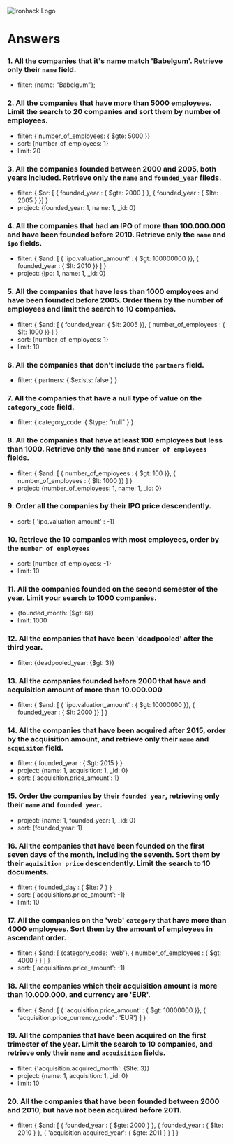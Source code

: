 ![Ironhack Logo](https://i.imgur.com/1QgrNNw.png)

# Answers

### 1. All the companies that it's name match 'Babelgum'. Retrieve only their `name` field.
- filter: {name: "Babelgum"};

### 2. All the companies that have more than 5000 employees. Limit the search to 20 companies and sort them by **number of employees**.
- filter: { number_of_employees: { $gte: 5000 }}
- sort: {number_of_employees: 1}
- limit: 20

### 3. All the companies founded between 2000 and 2005, both years included. Retrieve only the `name` and `founded_year` fileds.
- filter: { $or: [ { founded_year : { $gte: 2000 } }, { founded_year : { $lte: 2005 } }] }
- project: {founded_year: 1, name: 1, _id: 0}

### 4. All the companies that had an IPO of more than 100.000.000 and have been founded before 2010. Retrieve only the `name` and `ipo` fields.
- filter: { $and: [ { 'ipo.valuation_amount' : { $gt: 100000000 }}, { founded_year : { $lt: 2010 }} ] }
- project: {ipo: 1, name: 1, _id: 0}

### 5. All the companies that have less than 1000 employees and have been founded before 2005. Order them by the number of employees and limit the search to 10 companies.
- filter: { $and: [ { founded_year: { $lt: 2005 }}, { number_of_employees : { $lt: 1000 }} ] }
- sort: {number_of_employees: 1}
- limit: 10

### 6. All the companies that don't include the `partners` field.
- filter: { partners: { $exists: false } }

### 7. All the companies that have a null type of value on the `category_code` field.
- filter:  { category_code: { $type: "null" } }

### 8. All the companies that have at least 100 employees but less than 1000. Retrieve only the `name` and `number of employees` fields.
- filter: { $and: [ { number_of_employees : { $gt: 100 }}, { number_of_employees : { $lt: 1000 }} ] }
- project: {number_of_employees: 1, name: 1, _id: 0}

### 9. Order all the companies by their IPO price descendently.
- sort: { 'ipo.valuation_amount' : -1}

### 10. Retrieve the 10 companies with most employees, order by the `number of employees`
- sort: {number_of_employees: -1}
- limit: 10

### 11. All the companies founded on the second semester of the year. Limit your search to 1000 companies.
- {founded_month: {$gt: 6}}
- limit: 1000

### 12. All the companies that have been 'deadpooled' after the third year.
- filter: {deadpooled_year: {$gt: 3}}

### 13. All the companies founded before 2000 that have and acquisition amount of more than 10.000.000
- filter: { $and: [ { 'ipo.valuation_amount' : { $gt: 10000000 }}, { founded_year : { $lt: 2000 }} ] }

### 14. All the companies that have been acquired after 2015, order by the acquisition amount, and retrieve only their `name` and `acquisiton` field.
- filter: { founded_year : { $gt: 2015 } }
- project: {name: 1, acquisition: 1, _id: 0}
- sort: {'acquisition.price_amount': 1}

### 15. Order the companies by their `founded year`, retrieving only their `name` and `founded year`.
- project: {name: 1, founded_year: 1, _id: 0}
- sort: {founded_year: 1}

### 16. All the companies that have been founded on the first seven days of the month, including the seventh. Sort them by their `aquisition price` descendently. Limit the search to 10 documents.
- filter: { founded_day : { $lte: 7 } }
- sort: {'acquisitions.price_amount': -1}
- limit: 10

### 17. All the companies on the 'web' `category` that have more than 4000 employees. Sort them by the amount of employees in ascendant order.
- filter: { $and: [ {category_code: 'web'}, { number_of_employees : { $gt: 4000 } } ] }
- sort: {'acquisitions.price_amount': -1}

### 18. All the companies which their acquisition amount is more than 10.000.000, and currency are 'EUR'.
- filter: { $and: [ { 'acquisition.price_amount' : { $gt: 10000000 }}, { 'acquisition.price_currency_code' : 'EUR'} ] }

### 19. All the companies that have been acquired on the first trimester of the year. Limit the search to 10 companies, and retrieve only their `name` and `acquisition` fields.
- filter: {'acquisition.acquired_month': {$lte: 3}}
- project: {name: 1, acquisition: 1, _id: 0}
- limit: 10

### 20. All the companies that have been founded between 2000 and 2010, but have not been acquired before 2011.
- filter: { $and: [ { founded_year : { $gte: 2000 } }, { founded_year : { $lte: 2010 } }, { 'acquisition.acquired_year': { $gte: 2011 } } ] }
